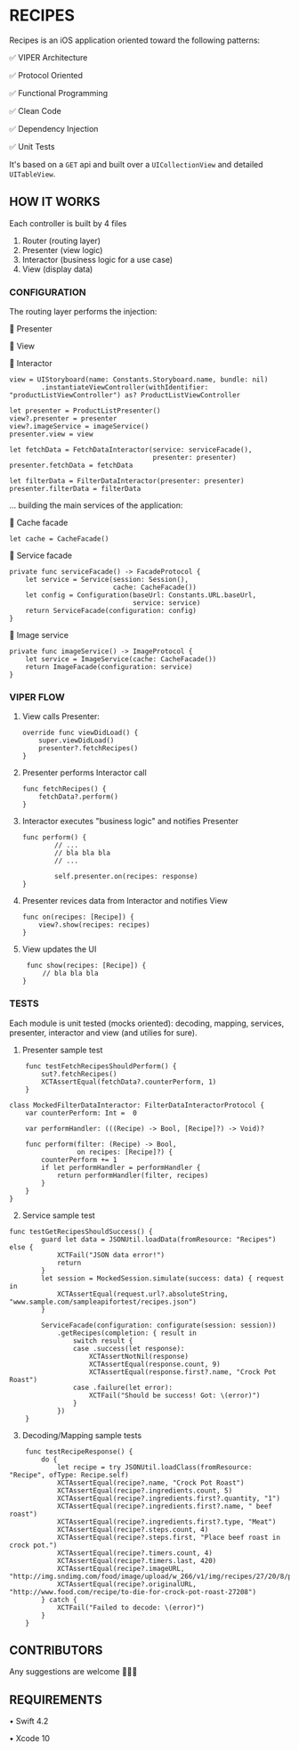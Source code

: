 # RECIPES

Recipes is an iOS application oriented toward the following patterns: 

✅ VIPER Architecture

✅ Protocol Oriented

✅ Functional Programming

✅ Clean Code

✅ Dependency Injection

✅ Unit Tests

It's based on a `GET` api and built over a `UICollectionView` and detailed `UITableView`.


## HOW IT WORKS

Each controller is built by 4 files
1. Router (routing layer)
2. Presenter (view logic)
3. Interactor (business logic for a use case)
4. View (display data)


### CONFIGURATION

The routing layer performs the injection:

🔸 Presenter

🔸 View

🔸 Interactor
```
view = UIStoryboard(name: Constants.Storyboard.name, bundle: nil)
        .instantiateViewController(withIdentifier: "productListViewController") as? ProductListViewController
        
let presenter = ProductListPresenter()
view?.presenter = presenter
view?.imageService = imageService()
presenter.view = view
   
let fetchData = FetchDataInteractor(service: serviceFacade(),
                                    presenter: presenter)
presenter.fetchData = fetchData
        
let filterData = FilterDataInteractor(presenter: presenter)
presenter.filterData = filterData
```

... building the main services of the application:

🔸 Cache facade
```
let cache = CacheFacade()
```

🔸 Service facade

```
private func serviceFacade() -> FacadeProtocol {
    let service = Service(session: Session(),
                          cache: CacheFacade())
    let config = Configuration(baseUrl: Constants.URL.baseUrl,
                               service: service)
    return ServiceFacade(configuration: config)
}
```
🔸 Image service
```
private func imageService() -> ImageProtocol {
    let service = ImageService(cache: CacheFacade())
    return ImageFacade(configuration: service)
}

```

### VIPER FLOW

1. View calls Presenter:

    ```
    override func viewDidLoad() {
        super.viewDidLoad()
        presenter?.fetchRecipes()
    }
    ```

2. Presenter performs Interactor call

    ```
    func fetchRecipes() {
        fetchData?.perform()
    }
    ```

3. Interactor executes "business logic" and notifies Presenter

    ```
    func perform() {
            // ...
            // bla bla bla
            // ...

            self.presenter.on(recipes: response)
    }
    ```

4. Presenter revices data from Interactor and notifies View

    ```
    func on(recipes: [Recipe]) {
        view?.show(recipes: recipes)
    }
    ```

5. View updates the UI
    ```
     func show(recipes: [Recipe]) {
         // bla bla bla
    }
    ```

### TESTS

Each module is unit tested (mocks oriented): decoding, mapping, services, presenter, interactor and view (and utilies for sure). 

1. Presenter sample test

```
    func testFetchRecipesShouldPerform() {
        sut?.fetchRecipes()
        XCTAssertEqual(fetchData?.counterPerform, 1)
    }
```

```
class MockedFilterDataInteractor: FilterDataInteractorProtocol {
    var counterPerform: Int =  0
    
    var performHandler: (((Recipe) -> Bool, [Recipe]?) -> Void)?
    
    func perform(filter: (Recipe) -> Bool,
                 on recipes: [Recipe]?) {
        counterPerform += 1
        if let performHandler = performHandler {
            return performHandler(filter, recipes)
        }
    }
}
```

2. Service sample test

```
func testGetRecipesShouldSuccess() {
        guard let data = JSONUtil.loadData(fromResource: "Recipes") else {
            XCTFail("JSON data error!")
            return
        }
        let session = MockedSession.simulate(success: data) { request in
            XCTAssertEqual(request.url?.absoluteString, "www.sample.com/sampleapifortest/recipes.json")
        }
        
        ServiceFacade(configuration: configurate(session: session))
            .getRecipes(completion: { result in
                switch result {
                case .success(let response):
                    XCTAssertNotNil(response)
                    XCTAssertEqual(response.count, 9)
                    XCTAssertEqual(response.first?.name, "Crock Pot Roast")
                case .failure(let error):
                    XCTFail("Should be success! Got: \(error)")
                }
            })
    }
```

3. Decoding/Mapping sample tests

```
    func testRecipeResponse() {
        do {
            let recipe = try JSONUtil.loadClass(fromResource: "Recipe", ofType: Recipe.self)
            XCTAssertEqual(recipe?.name, "Crock Pot Roast")
            XCTAssertEqual(recipe?.ingredients.count, 5)
            XCTAssertEqual(recipe?.ingredients.first?.quantity, "1")
            XCTAssertEqual(recipe?.ingredients.first?.name, " beef roast")
            XCTAssertEqual(recipe?.ingredients.first?.type, "Meat")
            XCTAssertEqual(recipe?.steps.count, 4)
            XCTAssertEqual(recipe?.steps.first, "Place beef roast in crock pot.")
            XCTAssertEqual(recipe?.timers.count, 4)
            XCTAssertEqual(recipe?.timers.last, 420)
            XCTAssertEqual(recipe?.imageURL, "http://img.sndimg.com/food/image/upload/w_266/v1/img/recipes/27/20/8/picVfzLZo.jpg")
            XCTAssertEqual(recipe?.originalURL, "http://www.food.com/recipe/to-die-for-crock-pot-roast-27208")
        } catch {
            XCTFail("Failed to decode: \(error)")
        }
    }
```

## CONTRIBUTORS
Any suggestions are welcome 👨🏻‍💻

## REQUIREMENTS
• Swift 4.2

• Xcode 10
